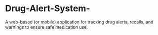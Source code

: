 # Drug-Alert-System-
A web-based (or mobile) application for tracking drug alerts, recalls, and warnings to ensure safe medication use.
